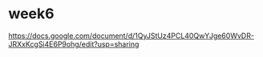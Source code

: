 # week6
https://docs.google.com/document/d/1QyJStUz4PCL40QwYJge60WvDR-JRXxKcgSi4E6P9ohg/edit?usp=sharing

